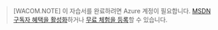 > [WACOM.NOTE]
> 이 자습서를 완료하려면 Azure 계정이 필요합니다. [MSDN 구독자 혜택을 활성화][]하거나 [무료 체험을 등록][]할 수 있습니다.

  [MSDN 구독자 혜택을 활성화]: http://www.windowsazure.com/en-us/pricing/member-offers/msdn-benefits-details/
  [무료 체험을 등록]: http://www.windowsazure.com/en-us/pricing/free-trial/
